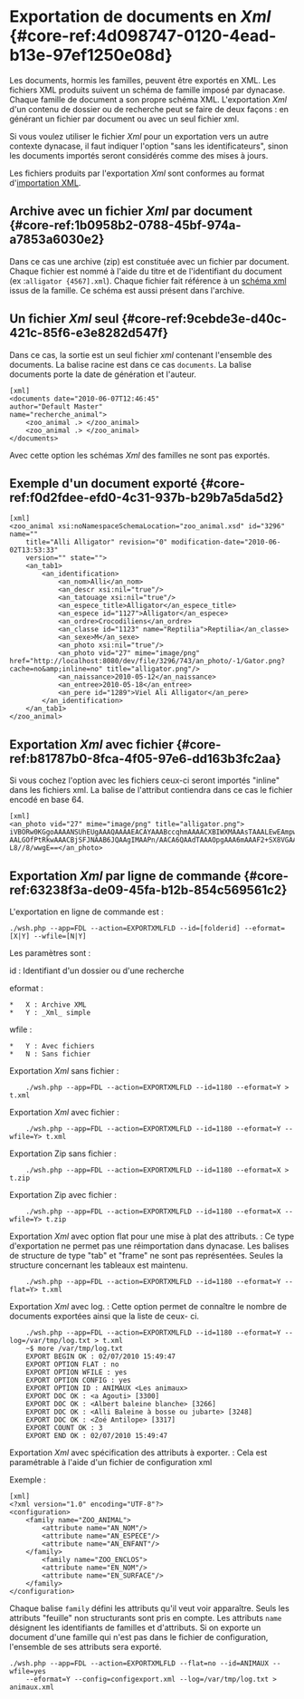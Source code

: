 # Exportation de documents en _Xml_ {#core-ref:4d098747-0120-4ead-b13e-97ef1250e08d}

Les documents, hormis les familles, peuvent être exportés en XML. Les fichiers
XML produits suivent un schéma de famille imposé par dynacase. Chaque famille de
document a son propre schéma XML. L'exportation _Xml_ d'un contenu de dossier ou
de recherche peut se faire de deux façons : en générant un fichier par document
ou avec un seul fichier xml.

Si vous voulez utiliser le fichier _Xml_ pour un exportation vers un autre
contexte dynacase, il faut indiquer l'option "sans les identificateurs", sinon
les documents importés seront considérés comme des mises à jours.

Les fichiers produits par l'exportation _Xml_ sont conformes au format
d'[importation XML][importXML].

## Archive avec un fichier _Xml_ par document {#core-ref:1b0958b2-0788-45bf-974a-a7853a6030e2}

Dans ce cas une archive (zip) est constituée avec un fichier par document.
Chaque fichier est nommé à l'aide du titre et de l'identifiant du document (ex
:`alligator {4567].xml`). Chaque fichier fait référence à un [schéma
xml][xmlschema] issus de la famille. Ce schéma est aussi présent dans l'archive.

## Un fichier _Xml_ seul {#core-ref:9cebde3e-d40c-421c-85f6-e3e8282d547f}

Dans ce cas, la sortie est un seul fichier _xml_ contenant l'ensemble des
documents. La balise racine est dans ce cas `documents`. La balise documents
porte la date de génération et l'auteur.

    [xml]
    <documents date="2010-06-07T12:46:45"
    author="Default Master"
    name="recherche_animal">
        <zoo_animal .> </zoo_animal>
        <zoo_animal .> </zoo_animal>
    </documents>

Avec cette option les schémas _Xml_ des familles ne sont pas exportés.

## Exemple d'un document exporté {#core-ref:f0d2fdee-efd0-4c31-937b-b29b7a5da5d2}

    [xml]
    <zoo_animal xsi:noNamespaceSchemaLocation="zoo_animal.xsd" id="3296" name=""
        title="Alli Alligator" revision="0" modification-date="2010-06-02T13:53:33"
        version="" state="">
        <an_tab1>
            <an_identification>
                <an_nom>Alli</an_nom>
                <an_descr xsi:nil="true"/>
                <an_tatouage xsi:nil="true"/>
                <an_espece_title>Alligator</an_espece_title>
                <an_espece id="1127">Alligator</an_espece>
                <an_ordre>Crocodiliens</an_ordre>
                <an_classe id="1123" name="Reptilia">Reptilia</an_classe>
                <an_sexe>M</an_sexe>
                <an_photo xsi:nil="true"/>
                <an_photo vid="27" mime="image/png" href="http://localhost:8080/dev/file/3296/743/an_photo/-1/Gator.png?cache=no&amp;inline=no" title="alligator.png"/>
                <an_naissance>2010-05-12</an_naissance>
                <an_entree>2010-05-18</an_entree>
                <an_pere id="1289">Viel Ali Alligator</an_pere>
            </an_identification>
        </an_tab1>
    </zoo_animal>

## Exportation _Xml_ avec fichier {#core-ref:b81787b0-8fca-4f05-97e6-dd163b3fc2aa}

Si vous cochez l'option avec les fichiers ceux-ci seront importés "inline" dans les fichiers xml. La balise de l'attribut
contiendra dans ce cas le fichier encodé en base 64.

    [xml]
    <an_photo vid="27" mime="image/png" title="alligator.png">
    iVBORw0KGgoAAAANSUhEUgAAAQAAAAEACAYAAABccqhmAAAACXBIWXMAAAsTAAALEwEAmpwYAAAABGdBTUE
    AALGOfPtRkwAAACBjSFJNAAB6JQAAgIMAAPn/AACA6QAAdTAAAOpgAAA6mAAAF2+SX8VGAAEoA0lEQVR42m
    L8//8/wwgE==</an_photo>



## Exportation _Xml_ par ligne de commande {#core-ref:63238f3a-de09-45fa-b12b-854c569561c2}

L'exportation en ligne de commande est :

    ./wsh.php --app=FDL --action=EXPORTXMLFLD --id=[folderid] --eformat=[X|Y] --wfile=[N|Y]

Les paramètres sont :

id
:   Identifiant d'un dossier ou d'une recherche

eformat
:   
    
    *   X : Archive XML
    *   Y : _Xml_ simple

wfile
:   
    
    *   Y : Avec fichiers
    *   N : Sans fichier

Exportation _Xml_ sans fichier
:   

        ./wsh.php --app=FDL --action=EXPORTXMLFLD --id=1180 --eformat=Y > t.xml

Exportation _Xml_ avec fichier
:   

        ./wsh.php --app=FDL --action=EXPORTXMLFLD --id=1180 --eformat=Y --wfile=Y> t.xml

Exportation Zip sans fichier
:   

        ./wsh.php --app=FDL --action=EXPORTXMLFLD --id=1180 --eformat=X > t.zip

Exportation Zip avec fichier
:   

        ./wsh.php --app=FDL --action=EXPORTXMLFLD --id=1180 --eformat=X --wfile=Y> t.zip

Exportation _Xml_ avec option flat pour une mise à plat des attributs. 
:   Ce type d'exportation ne permet pas une réimportation
dans dynacase. Les balises de structure de type "tab" et "frame" ne sont pas représentées. Seules la structure
concernant les tableaux est maintenu.
    
        ./wsh.php --app=FDL --action=EXPORTXMLFLD --id=1180 --eformat=Y --flat=Y> t.xml

Exportation _Xml_ avec log. 
: Cette option permet de connaître le nombre de documents exportées ainsi que la liste de ceux-
ci.
    
        ./wsh.php --app=FDL --action=EXPORTXMLFLD --id=1180 --eformat=Y --log=/var/tmp/log.txt > t.xml
        ~$ more /var/tmp/log.txt
        EXPORT BEGIN OK : 02/07/2010 15:49:47
        EXPORT OPTION FLAT : no
        EXPORT OPTION WFILE : yes
        EXPORT OPTION CONFIG : yes
        EXPORT OPTION ID : ANIMAUX <Les animaux>
        EXPORT DOC OK : <a Agouti> [3300]
        EXPORT DOC OK : <Albert baleine blanche> [3266]
        EXPORT DOC OK : <Alli Baleine à bosse ou jubarte> [3248]
        EXPORT DOC OK : <Zoé Antilope> [3317]
        EXPORT COUNT OK : 3
        EXPORT END OK : 02/07/2010 15:49:47

Exportation _Xml_ avec spécification des attributs à exporter. 
:   Cela est paramétrable à l'aide d'un fichier de configuration xml


Exemple :

    [xml]
    <?xml version="1.0" encoding="UTF-8"?>
    <configuration>
        <family name="ZOO_ANIMAL">
            <attribute name="AN_NOM"/>
            <attribute name="AN_ESPECE"/>
            <attribute name="AN_ENFANT"/>
        </family>
            <family name="ZOO_ENCLOS">
            <attribute name="EN_NOM"/>
            <attribute name="EN_SURFACE"/>
        </family>
    </configuration>

Chaque balise `family` défini les attributs qu'il veut voir apparaître. Seuls
les attributs "feuille" non structurants sont pris en compte. Les attributs `name`
désignent les identifiants de familles et d'attributs. Si on exporte un document
d'une famille qui n'est pas dans le fichier de configuration, l'ensemble de ses
attributs sera exporté.

    ./wsh.php --app=FDL --action=EXPORTXMLFLD --flat=no --id=ANIMAUX --wfile=yes
        --eformat=Y --config=configexport.xml --log=/var/tmp/log.txt > animaux.xml


<!-- links -->
[xmlschema]: http://fr.wikipedia.org/wiki/XML_Schema
[importXML]: #core-ref:81ad5a48-4c0f-468b-90ed-fe462fba7b96